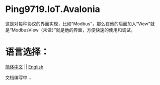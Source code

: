 ﻿# Ping9719.IoT.Avalonia
这是对每种协议的界面实现，比如“Modbus”，那么在他的后面加入“View”就是“ModbusView（未做）”就是他的界面，方便快速的使用和调试。

# 语言选择：
[简体中文](README.md) || [English](README_en-US.md) 

文档编写中...